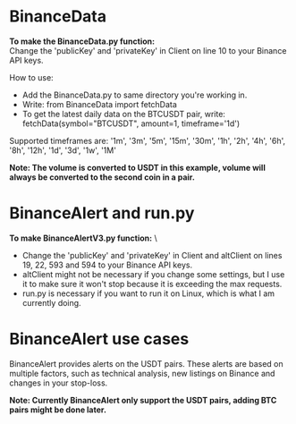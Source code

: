 # BinanceData
**To make the BinanceData.py function:** \
Change the 'publicKey' and 'privateKey' in Client on line 10 to your Binance API keys. 

How to use:
- Add the BinanceData.py to same directory you're working in.
- Write: from BinanceData import fetchData
- To get the latest daily data on the BTCUSDT pair, write: fetchData(symbol="BTCUSDT", amount=1, timeframe='1d')

Supported timeframes are: '1m', '3m', '5m', '15m', '30m', '1h', '2h', '4h', '6h', '8h', '12h', '1d', '3d', '1w', '1M'

**Note: The volume is converted to USDT in this example, volume will always be converted to the second coin in a pair.**

# BinanceAlert and run.py
**To make BinanceAlertV3.py function:** \
- Change the 'publicKey' and 'privateKey' in Client and altClient on lines 19, 22, 593 and 594 to your Binance API keys.
- altClient might not be necessary if you change some settings, but I use it to make sure it won't stop because it is exceeding the max requests.
- run.py is necessary if you want to run it on Linux, which is what I am currently doing. 

# BinanceAlert use cases
BinanceAlert provides alerts on the USDT pairs. These alerts are based on multiple factors, such as technical analysis, new listings on Binance and changes in your stop-loss.

**Note: Currently BinanceAlert only support the USDT pairs, adding BTC pairs might be done later.**
